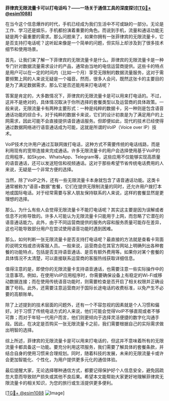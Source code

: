 **菲律宾无限流量卡可以打电话吗？——一场关于通信工具的深度探讨[[TG💪+ @esim1088](https://t.me/s/esim1088)]**

在当今这个信息爆炸的时代，手机已经成为我们生活中不可或缺的一部分。无论是工作、学习还是娱乐，手机都扮演着重要的角色。而说到手机，流量和通话功能无疑是两个最重要的需求。那么问题来了，如果你拥有一张菲律宾的无限流量卡，它是否支持打电话呢？这听起来像是一个简单的问题，但实际上却涉及到了很多技术细节和使用场景。

首先，让我们来了解一下菲律宾的无限流量卡是什么。菲律宾的无限流量卡是一种专门针对数据流量需求设计的产品，通常由当地的电信运营商提供。这些卡的特点是用户可以在一定的时间内（比如一个月）享受无限制的数据流量服务，这对于需要频繁上网的人来说无疑是一个福音。然而，很多人会问，既然这张卡的主要目的是为了满足数据需求，那么它是否还能用来打电话呢？

答案是肯定的，大多数情况下，菲律宾的无限流量卡是可以用来打电话的。不过，这并不是绝对的，具体情况取决于你所选择的套餐类型以及运营商的具体政策。一般来说，无限流量卡有两种主要形式：一种是纯粹的数据卡，另一种则是包含语音通话功能的综合卡。对于纯粹的数据卡来说，它们的设计初衷是为了满足用户的上网需求，因此可能不会直接提供语音通话服务。但即便如此，现代的技术已经使得通过数据网络进行语音通话成为可能，这就是所谓的VoIP（Voice over IP）技术。

VoIP技术允许用户通过互联网拨打电话，这种方式不需要传统的电话线路，而是利用现有的宽带连接来完成通话。许多无限流量卡的用户会选择使用基于VoIP的应用程序，如Skype、WhatsApp、Telegram等，这些应用不仅能够实现高质量的语音通话，还可以发送短信和视频通话。这对于那些希望节省传统电话费用的人来说，无疑是一个非常方便的选择。

当然，除了VoIP之外，还有一些无限流量卡本身就包含了语音通话功能。这类卡通常被称为“语音+数据”套餐，它们在提供无限制流量的同时，还允许用户拨打本地或国际电话。对于经常需要与家人朋友保持联系的人来说，这样的套餐显然是更理想的选择。

那么，为什么有些人会觉得无限流量卡不能打电话呢？其实这主要是因为误解或者信息不对称导致的。许多人可能认为无限流量卡只能用于上网，而忽略了它潜在的语音通话能力。此外，由于不同运营商提供的服务内容和服务质量可能存在差异，这也可能导致部分用户在尝试使用语音功能时遇到困难。

那么，如何判断一张无限流量卡是否支持打电话呢？最直接的方法就是查看卡背面的说明文档或咨询客服人员。一般来说，运营商会在其官方网站上明确列出各种套餐的功能特点，包括是否支持语音通话、是否有额外费用等。如果你对某个套餐的具体情况不太清楚，可以直接联系运营商的客服热线获取详细信息。

值得注意的是，即使你的无限流量卡支持语音通话，也需要注意一些实际操作中的注意事项。例如，在使用VoIP应用程序时，你需要确保设备上有稳定的Wi-Fi或移动数据连接；而在使用传统语音功能时，则需要检查是否开启了相关权限并正确设置了号码。此外，还需要注意运营商对于国际长途电话的收费标准，以免产生不必要的高额账单。

除了上述提到的技术层面的问题外，还有一个不容忽视的因素就是个人习惯和偏好。对于习惯了传统电话方式的人来说，他们可能会觉得VoIP不够直观或者不够可靠；而对于年轻一代用户而言，他们则更倾向于选择灵活便捷的数字化沟通手段。因此，在决定是否购买一张无限流量卡之前，我们需要根据自己的实际需求做出明智的选择。

综上所述，菲律宾的无限流量卡是可以用来打电话的，但这并不意味着所有的无限流量卡都具备这一功能。要充分利用这项服务，我们需要了解具体的套餐条款，并结合自身的使用习惯来合理规划。同时，随着科技的发展，未来的无限流量卡或许会更加智能化、个性化，为用户提供更多元化的通信体验。

最后提醒大家，无论选择哪种通信方式，都要记得保护好个人信息安全，避免因疏忽大意而导致财产损失或其他不良后果。希望本文能帮助大家更好地理解菲律宾无限流量卡的相关知识，为您的旅行或生活提供更多便利。

[[TG💪+ @esim1088](https://t.me/s/esim1088) ![Image](https://i.postimg.cc/4NQfJmqS/Snipaste-2025-05-13-00-14-12.png)]